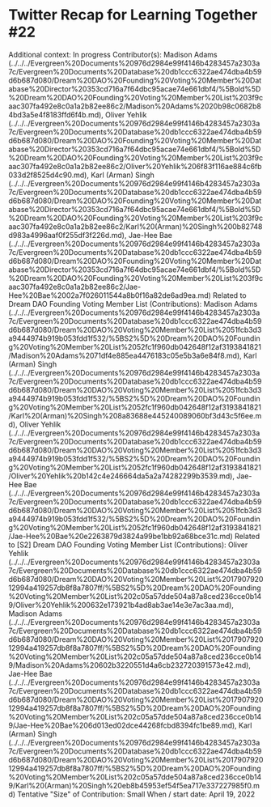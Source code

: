 # Twitter Recap for Learning Together #22

Additional context: In progress
Contributor(s): Madison Adams (../../../Evergreen%20Documents%20976d2984e99f4146b4283457a2303a7c/Evergreen%20Documents%20Database%20db1ccc6322ae474dba4b59d6b687d080/Dream%20DAO%20Founding%20Voting%20Member%20Database%20Director%20353cd716a7f64dbc95acae74e661dbf4/%5Bold%5D%20Dream%20DAO%20Founding%20Voting%20Member%20List%203f9caac307fa492e8c0a1a2b82ee86c2/Madison%20Adams%2020b98c0682b84bd3a5e4f8183ffd6f4b.md), Oliver Yehlik (../../../Evergreen%20Documents%20976d2984e99f4146b4283457a2303a7c/Evergreen%20Documents%20Database%20db1ccc6322ae474dba4b59d6b687d080/Dream%20DAO%20Founding%20Voting%20Member%20Database%20Director%20353cd716a7f64dbc95acae74e661dbf4/%5Bold%5D%20Dream%20DAO%20Founding%20Voting%20Member%20List%203f9caac307fa492e8c0a1a2b82ee86c2/Oliver%20Yehlik%206f83f116ae884c6fb033d2f8525d4c90.md), Karl (Arman) Singh (../../../Evergreen%20Documents%20976d2984e99f4146b4283457a2303a7c/Evergreen%20Documents%20Database%20db1ccc6322ae474dba4b59d6b687d080/Dream%20DAO%20Founding%20Voting%20Member%20Database%20Director%20353cd716a7f64dbc95acae74e661dbf4/%5Bold%5D%20Dream%20DAO%20Founding%20Voting%20Member%20List%203f9caac307fa492e8c0a1a2b82ee86c2/Karl%20(Arman)%20Singh%200b82748d983a4996aaf0f255df3f226d.md), Jae-Hee Bae (../../../Evergreen%20Documents%20976d2984e99f4146b4283457a2303a7c/Evergreen%20Documents%20Database%20db1ccc6322ae474dba4b59d6b687d080/Dream%20DAO%20Founding%20Voting%20Member%20Database%20Director%20353cd716a7f64dbc95acae74e661dbf4/%5Bold%5D%20Dream%20DAO%20Founding%20Voting%20Member%20List%203f9caac307fa492e8c0a1a2b82ee86c2/Jae-Hee%20Bae%2002a7f026011544a8b0f16a82de6ad9ea.md)
Related to Dream DAO Founding Voting Member List (Contributions): Madison Adams (../../../Evergreen%20Documents%20976d2984e99f4146b4283457a2303a7c/Evergreen%20Documents%20Database%20db1ccc6322ae474dba4b59d6b687d080/Dream%20DAO%20Voting%20Member%20List%2051fcb3d3a9444974b919b053fdd1f532/%5BS2%5D%20Dream%20DAO%20Founding%20Voting%20Member%20List%2052fc1f960db042648f12af3193841821/Madison%20Adams%2071df4e885ea4476183c05e5b3a6e84f8.md), Karl (Arman) Singh (../../../Evergreen%20Documents%20976d2984e99f4146b4283457a2303a7c/Evergreen%20Documents%20Database%20db1ccc6322ae474dba4b59d6b687d080/Dream%20DAO%20Voting%20Member%20List%2051fcb3d3a9444974b919b053fdd1f532/%5BS2%5D%20Dream%20DAO%20Founding%20Voting%20Member%20List%2052fc1f960db042648f12af3193841821/Karl%20(Arman)%20Singh%208a83688e445240089060bf3d43c5f6ee.md), Oliver Yehlik (../../../Evergreen%20Documents%20976d2984e99f4146b4283457a2303a7c/Evergreen%20Documents%20Database%20db1ccc6322ae474dba4b59d6b687d080/Dream%20DAO%20Voting%20Member%20List%2051fcb3d3a9444974b919b053fdd1f532/%5BS2%5D%20Dream%20DAO%20Founding%20Voting%20Member%20List%2052fc1f960db042648f12af3193841821/Oliver%20Yehlik%20b142c4e246664da5a2a74282299b3539.md), Jae-Hee Bae (../../../Evergreen%20Documents%20976d2984e99f4146b4283457a2303a7c/Evergreen%20Documents%20Database%20db1ccc6322ae474dba4b59d6b687d080/Dream%20DAO%20Voting%20Member%20List%2051fcb3d3a9444974b919b053fdd1f532/%5BS2%5D%20Dream%20DAO%20Founding%20Voting%20Member%20List%2052fc1f960db042648f12af3193841821/Jae-Hee%20Bae%20e2263879d3824a99be1bb92a68bce31c.md)
Related to [S2] Dream DAO Founding Voting Member List (Contributions): Oliver Yehlik (../../../Evergreen%20Documents%20976d2984e99f4146b4283457a2303a7c/Evergreen%20Documents%20Database%20db1ccc6322ae474dba4b59d6b687d080/Dream%20DAO%20Voting%20Member%20List%201790792012994a419257db8f8a7807ff/%5BS2%5D%20Dream%20DAO%20Founding%20Voting%20Member%20List%202c05a57dde504a87a8ced236cce0b149/Oliver%20Yehlik%200632e173921b4ad8ab3ae14e3e7ac3aa.md), Madison Adams (../../../Evergreen%20Documents%20976d2984e99f4146b4283457a2303a7c/Evergreen%20Documents%20Database%20db1ccc6322ae474dba4b59d6b687d080/Dream%20DAO%20Voting%20Member%20List%201790792012994a419257db8f8a7807ff/%5BS2%5D%20Dream%20DAO%20Founding%20Voting%20Member%20List%202c05a57dde504a87a8ced236cce0b149/Madison%20Adams%20602b3220551d4a6cb232720391573e42.md), Jae-Hee Bae (../../../Evergreen%20Documents%20976d2984e99f4146b4283457a2303a7c/Evergreen%20Documents%20Database%20db1ccc6322ae474dba4b59d6b687d080/Dream%20DAO%20Voting%20Member%20List%201790792012994a419257db8f8a7807ff/%5BS2%5D%20Dream%20DAO%20Founding%20Voting%20Member%20List%202c05a57dde504a87a8ced236cce0b149/Jae-Hee%20Bae%206d013ed02dce44268fcbd8394fc1be89.md), Karl (Arman) Singh (../../../Evergreen%20Documents%20976d2984e99f4146b4283457a2303a7c/Evergreen%20Documents%20Database%20db1ccc6322ae474dba4b59d6b687d080/Dream%20DAO%20Voting%20Member%20List%201790792012994a419257db8f8a7807ff/%5BS2%5D%20Dream%20DAO%20Founding%20Voting%20Member%20List%202c05a57dde504a87a8ced236cce0b149/Karl%20(Arman)%20Singh%20eb8b45953ef54f5ea717e337227985f0.md)
Tentative "Size" of Contribution: Small
When / start date: April 19, 2022